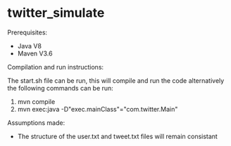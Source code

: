 # twitter_simulate

Prerequisites:
* Java V8
* Maven V3.6

Compilation and run instructions:

The start.sh file can be run, this will compile and run the code alternatively the following commands can be run:

1.  mvn compile
2.  mvn exec:java -D"exec.mainClass"="com.twitter.Main"

Assumptions made:
* The structure of the user.txt and tweet.txt files will remain consistant
